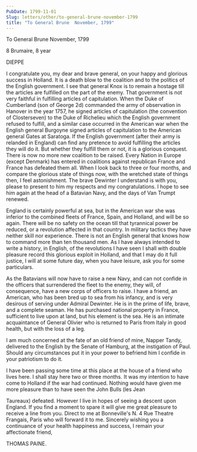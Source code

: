 ```yaml
---
PubDate: 1799-11-01
Slug: letters/other/to-general-brune-november-1799
title: "To General Brune  November, 1799"
---
```


   To General Brune  November, 1799

   8 Brumaire, 8 year

   DIEPPE

   I congratulate you, my dear and brave general, on your happy and glorious
   success in Holland. It is a death blow to the coalition and to the
   politics of the English government. I see that general Knox is to remain a
   hostage till the articles are fulfilled on the part of the enemy. That
   government is not very faithful in fulfilling articles of capitulation.
   When the Duke of Cumberland (son of George 2d) commanded the army of
   observation in Hanover in the year 1757, he signed articles of
   capitulation (the convention of Closterseven) to the Duke of Richelieu
   which the English government refused to fulfill, and a similar case
   occurred in the American war when the English general Burgoyne signed
   articles of capitulation to the American general Gates at Saratoga. If the
   English government (after their army is relanded in England) can find any
   pretence to avoid fulfilling the articles they will do it. But whether
   they fulfill them or not, it is a glorious conquest. There is now no more
   new coalition to be raised. Every Nation in Europe (except Denmark) has
   entered in coalitions against republican France and France has defeated
   them all. When I look back to three or four months, and compare the
   glorious state of things now, with the wretched state of things then, I
   feel astonishment. The brave Dewinter I understand is with you, please to
   present to him my respects and my congratulations. I hope to see him again
   at the head of a Batavian Navy, and the days of Van Trumpt renewed.

   England is certainly powerful at sea, but in the American war she was
   inferior to the combined fleets of France, Spain, and Holland, and will be
   so again. There will be no safety on the ocean till that tyrannical power
   be reduced, or a revolution affected in that country. In military tactics
   they have neither skill nor experience. There is not an English general
   that knows how to command more than ten thousand men. As I have always
   intended to write a history, in English, of the revolutions I have seen I
   shall with double pleasure record this glorious exploit in Holland, and
   that I may do it full justice, I will at some future day, when you have
   leisure, ask you for some particulars.

   As the Batavians will now have to raise a new Navy, and can not confide in
   the officers that surrendered the fleet to the enemy, they will, of
   consequence, have a new corps of officers to raise. I have a friend, an
   American, who has been bred up to sea from his infancy, and is very
   desirous of serving under Admiral Dewinter. He is in the prime of life,
   brave, and a complete seaman. He has purchased national property in
   France, sufficient to live upon at land, but his element is the sea. He is
   an intimate acquaintance of General Olivier who is returned to Paris from
   Italy in good health, but with the loss of a leg.

   I am much concerned at the fate of an old friend of mine, Napper Tandy,
   delivered to the English by the Senate of Hamburg, at the instigation of
   Paul. Should any circumstances put it in your power to befriend him I
   confide in your patriotism to do it.

   I have been passing some time at this place at the house of a friend who
   lives here. I shall stay here two or three months. It was my intention to
   have come to Holland if the war had continued. Nothing would have given me
   more pleasure than to have seen the John Bulls (les Jean

   Taureaux) defeated. However I live in hopes of seeing a descent upon
   England. If you find a moment to spare it will give me great pleasure to
   receive a line from you. Direct to me at Bonneville's N. 4 Rue Theatre
   Frangais, Paris who will forward it to me. Sincerely wishing you a
   continuance of your health happiness and success, I remain your
   affectionate friend,

   THOMAS PAINE.
